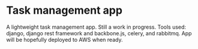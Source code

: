 # Task management app
A lightweight task management app. Still a work in progress.
Tools used: django, django rest framework and backbone.js, celery, and rabbitmq.
App will be hopefully deployed to AWS when ready.
